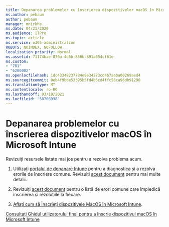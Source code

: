 ```yaml
---
title: Depanarea problemelor cu înscrierea dispozitivelor macOS în Microsoft Intune
ms.author: pebaum
author: pebaum
manager: mnirkhe
ms.date: 04/21/2020
ms.audience: ITPro
ms.topic: article
ms.service: o365-administration
ROBOTS: NOINDEX, NOFOLLOW
localization_priority: Normal
ms.assetid: 71174bae-870a-4d5b-856b-891a054cf61e
ms.custom:
- "781"
- "6200002"
ms.openlocfilehash: 1dc43348237784e9e34273cd467aaba00269aed4
ms.sourcegitcommit: 0eb4f9bde53395b5fd4b5cd4ffc56ca96db91298
ms.translationtype: MT
ms.contentlocale: ro-RO
ms.lasthandoff: 03/10/2021
ms.locfileid: "50708938"
---
```

# <a name="troubleshoot-issues-with-enrolling-macos-devices-in-microsoft-intune"></a>Depanarea problemelor cu înscrierea dispozitivelor macOS în Microsoft Intune

Revizuiți resursele listate mai jos pentru a rezolva problema acum.
  
1. Utilizați [portalul de depanare Intune](https://devicemanagement.microsoft.com/#blade/Microsoft_Intune_DeviceSettings/TroubleshootBlade) pentru a diagnostica și a rezolva erorile de înscriere comune. Revizuiți [acest document](https://docs.microsoft.com/intune/help-desk-operators) pentru mai multe detalii.

2. Revizuiți [acest document](https://docs.microsoft.com/troubleshoot/mem/intune/troubleshoot-device-enrollment-in-intune) pentru o listă de erori comune care împiedică înscrierea și rezoluțiile la fiecare.

3. [Aflați cum să Înscrieți dispozitivele MacOS în Microsoft Intune](https://docs.microsoft.com/intune/macos-enroll).

[Consultați Ghidul utilizatorului final pentru a înscrie dispozitivul macOS în Microsoft Intune](https://docs.microsoft.com/intune-user-help/enroll-your-device-in-intune-macos-cp)
  